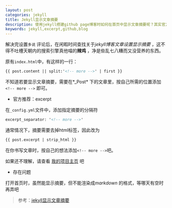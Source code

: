 ```yaml
---
layout: post
categories: jekyll
title: Jekyll显示文章摘要
description: 使用jekyll搭建github page博客时如何在首页中显示文章摘要呢？其实官方的做法是excerpt
keywords: jekyll,excerpt,github,blog
---
```



解决完设置`多说` 评论后，在闲暇时间查找关于*jekyll博客文章设置显示摘要* ，这不得不吐槽天朝内的搜索引擎真他喵的**辣鸡** ，净是些乱七八糟而又没营养的东西。

<!-- more -->

原有`index.html`中，有这样的一行：

```html
{{ post.content || split:'<!-- more -->' | first }}
```

不知道若要显示文章摘要，需要在*_Post* 下的文章里，按自己所需的位置添加`<!-- more -->` 即可。

- 官方推荐：excerpt

在`_config.yml`文件中，添加指定摘要的分隔符

```html
excerpt_separator: '<!-- more -->'
```

通常情况下，摘要需要去掉html标签，因此改为

```html
{{ post.excerpt | strip_html }}
```

在你书写文章时，按自己的想法添加`<!-- more -->`吧。

如果还不理解，请查看 [我的项目主页](https://github.com/zmobi/zmobi.github.io) 吧

- 存在问题

打开首页时，虽然能显示摘要，但不能渲染成*markdown* 的格式，等哪天有空时再弄吧

> 参考：[jekyll显示文章摘要](http://www.cnblogs.com/coderzh/p/jekyll-readmore.html)

